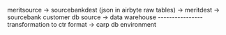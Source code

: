 meritsource    ->      sourcebankdest (json in airbyte raw tables) -> meritdest ->  sourcebank
customer db source ->  data warehouse ---------------- transformation to ctr format -> carp db environment
